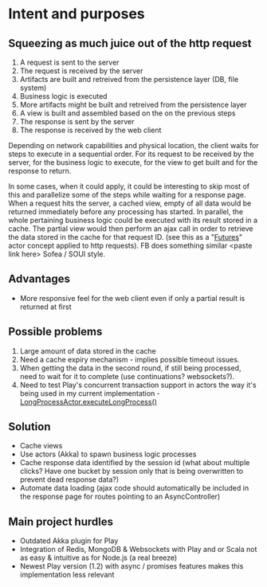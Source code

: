 Intent and purposes
===================
Squeezing as much juice out of the http request 
-----------------------------------------------
1. A request is sent to the server
2. The request is received by the server
3. Artifacts are built and retreived from the persistence layer (DB, file system)
4. Business logic is executed
5. More artifacts might be built and retreived from the persistence layer
6. A view is built and assembled based on the on the previous steps
7. The response is sent by the server
8. The response is received by the web client

Depending on network capabilities and physical location, the client waits for steps to execute in a sequential order. For its request to be received by the server, for the business logic to execute, for the view to get built and for the response to return.

In some cases, when it could apply, it could be interesting to skip most of this and parallelize some of the steps while waiting for a response page. When a request hits the server, a cached view, empty of all data would be returned immediately before any processing has started. In parallel, the whole pertaining business logic could be executed with its result stored in a cache. The partial view would then perform an ajax call in order to retrieve the data stored in the cache for that request ID. (see this as a "[Futures](http://en.wikipedia.org/wiki/Futures_and_promises)" actor concept applied to http requests). FB does something similar \<paste link here\> Sofea / SOUI style.

Advantages
----------
* More responsive feel for the web client even if only a partial result is returned at first

Possible problems
-----------------
1. Large amount of data stored in the cache
2. Need a cache expiry mechanism - implies possible timeout issues.
3. When getting the data in the second round, if still being processed, need to wait for it to complete (use continuations? websockets?).
4. Need to test Play's concurrent transaction support in actors the way it's being used in my current implementation - [LongProcessActor.executeLongProcess()](https://github.com/jfstgermain/play_scala_sample/blob/master/app/actors/LongProcessActor.scala)

Solution
--------
* Cache views
* Use actors (Akka) to spawn business logic processes
* Cache response data identified by the session id (what about multiple clicks?  Have one bucket by session only that is being overwritten to prevent dead response data?)
* Automate data loading (ajax code should automatically be included in the response page for routes pointing to an AsyncController)


Main project hurdles
--------------------
* Outdated Akka plugin for Play
* Integration of Redis, MongoDB & Websockets with Play and or Scala not as easy & intuitive as for Node.js (a real breeze)
* Newest Play version (1.2) with async / promises features makes this implementation less relevant